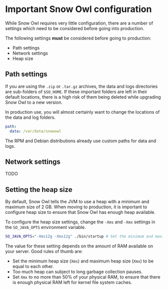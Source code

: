 # Important Snow Owl configuration

While Snow Owl requires very little configuration, there are a number of settings which need to be considered before going into production.

The following settings **must** be considered before going to production:

* Path settings
* Network settings
* Heap size

## Path settings

If you are using the `.zip` or `.tar.gz` archives, the data and logs directories are sub-folders of `$SO_HOME`. If these important folders are left in their default locations, there is a high risk of them being deleted while upgrading Snow Owl to a new version.

In production use, you will almost certainly want to change the locations of the data and log folders.


```yml
path:
  data: /var/data/snowowl
```

The RPM and Debian distributions already use custom paths for data and logs.

## Network settings

TODO

## Setting the heap size

By default, Snow Owl tells the JVM to use a heap with a minimum and maximum size of 2 GB. When moving to production, it is important to configure heap size to ensure that Snow Owl has enough heap available.

To configure the heap size settings, change the `-Xms` and `-Xmx` settings in the `SO_JAVA_OPTS` environment variable.

```bash
SO_JAVA_OPTS="-Xms12g -Xmx12g" ./bin/startup # Set the minimum and maximum heap size to 12 GB.
```

The value for these setting depends on the amount of RAM available on your server. Good rules of thumb are:

* Set the minimum heap size (`Xms`) and maximum heap size (`Xmx`) to be equal to each other.
* Too much heap can subject to long garbage collection pauses.
* Set `Xmx` to no more than 50% of your physical RAM, to ensure that there is enough physical RAM left for kernel file system caches.